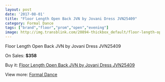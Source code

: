 ```yaml
---
layout: post
date: '2017-08-01'
title: "Floor Length Open Back JVN by Jovani Dress JVN25409"
category: Formal Dance
tags: ["brand","floor","prom","open","evening"]
image: http://img.transblink.com/20894-thickbox_default/floor-length-open-back-jvn-by-jovani-dress-jvn25409.jpg
---
```

Floor Length Open Back JVN by Jovani Dress JVN25409

On Sales: **$358**
<a href="https://www.transblink.com/en/formal-dance/6619-floor-length-open-back-jvn-by-jovani-dress-jvn25409.html"><amp-img layout="responsive" width="600" height="600" src="//img.transblink.com/20894-thickbox_default/floor-length-open-back-jvn-by-jovani-dress-jvn25409.jpg" alt="Floor Length Open Back JVN by Jovani Dress JVN25409 0" /></a>
<a href="https://www.transblink.com/en/formal-dance/6619-floor-length-open-back-jvn-by-jovani-dress-jvn25409.html"><amp-img layout="responsive" width="600" height="600" src="//img.transblink.com/20895-thickbox_default/floor-length-open-back-jvn-by-jovani-dress-jvn25409.jpg" alt="Floor Length Open Back JVN by Jovani Dress JVN25409 1" /></a>

Buy it: [Floor Length Open Back JVN by Jovani Dress JVN25409](https://www.transblink.com/en/formal-dance/6619-floor-length-open-back-jvn-by-jovani-dress-jvn25409.html "Floor Length Open Back JVN by Jovani Dress JVN25409")

View more: [Formal Dance](https://www.transblink.com/en/6-formal-dance "Formal Dance")